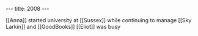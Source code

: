 --- title: 2008 ---

[[Anna]] started university at [[Sussex]] while continuing to manage [[Sky Larkin]] and [[GoodBooks]]
[[Eliot]] was busy
